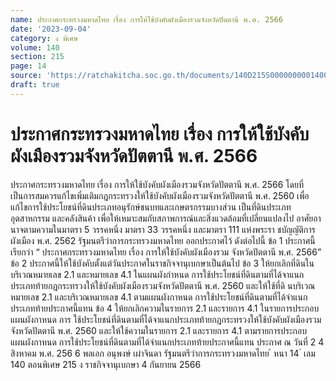 ```yaml
---
name: ประกาศกระทรวงมหาดไทย เรื่อง การให้ใช้บังคับผังเมืองรวมจังหวัดปัตตานี พ.ศ. 2566
date: '2023-09-04'
category: ง พิเศษ
volume: 140
section: 215
page: 14
source: 'https://ratchakitcha.soc.go.th/documents/140D215S0000000001400.pdf'
draft: true
---
```


# ประกาศกระทรวงมหาดไทย เรื่อง การให้ใช้บังคับผังเมืองรวมจังหวัดปัตตานี พ.ศ. 2566

ประกาศกระทรวงมหาดไทย เรื่อง การให้ใช้บังคับผังเมืองรวมจังหวัดปัตตานี พ.ศ. 2566 โดยที่เป็นการสมควรแก้ไขเพิ่มเติมกฎกระทรวงให้ใช้บังคับผังเมืองรวมจังหวัดปัตตานี พ.ศ. 2560 เพื่อแก้ไขการใช้ประโยชน์ที่ดินประเภทอนุรักษ์ชนบทและเกษตรกรรมบางส่วน เป็นที่ดินประเภทอุตสาหกรรม และคลังสินค้า เพื่อให้เหมาะสมกับสภาพการณ์และสิ่งแวดล้อมที่เปลี่ยนแปลงไป อาศัยอานาจตามความในมาตรา 5 วรรคหนึ่ง มาตรา 33 วรรคหนึ่ง และมาตรา 111 แห่งพระรา ชบัญญัติการผังเมือง พ.ศ. 2562 รัฐมนตรีว่าการกระทรวงมหาดไทย ออกประกาศไว้ ดังต่อไปนี้ ข้อ 1 ประกาศนี้เรียกว่า “ ประกาศกระทรวงมหาดไทย เรื่อง การให้ใช้บังคับผังเมืองรวม จังหวัดปัตตานี พ.ศ. 2566” ข้อ 2 ประกาศนี้ให้ใช้บังคับตั้งแต่วันประกาศในราชกิจจานุเบกษาเป็นต้นไป ข้อ 3 ให้ยกเลิกที่ดินในบริเวณหมายเลข 2.1 และหมายเลข 4.1 ในแผนผังกำหนด การใช้ประโยชน์ที่ดินตามที่ได้จาแนกประเภทท้ายกฎกระทรวงให้ใช้บังคับผังเมืองรวมจังหวัดปัตตานี พ.ศ. 2560 และให้ใช้ที่ดิ นบริเวณหมายเลข 2.1 และบริเวณหมายเลข 4.1 ตามแผนผังกาหนด การใช้ประโยชน์ที่ดินตามที่ได้จำแนกประเภทท้ายประกาศนี้แทน ข้อ 4 ให้ยกเลิกความในรายการ 2.1 และรายการ 4.1 ในรายการประกอบแผนผังกาหนด การ ใช้ประโยชน์ที่ดินตามที่ได้จาแนกประเภทท้ายกฎกระทรวงให้ใช้บังคับผังเมืองรวมจังหวัดปัตตานี พ.ศ. 2560 และให้ใช้ความในรายการ 2.1 และรายการ 4.1 ตามรายการประกอบแผนผังกาหนด การใช้ประโยชน์ที่ดินตามที่ได้จำแนกประเภทท้ายประกาศนี้แทน ประกาศ ณ วันที่ 2 4 สิงหาคม พ.ศ. 256 6 พลเอก อนุพงษ์ เผ่าจินดา รัฐมนตรีว่าการกระทรวงมหาดไทย ้ หนา 14 ่ เลม 140 ตอนพิเศษ 215 ง ราชกิจจานุเบกษา 4 กันยายน 2566






